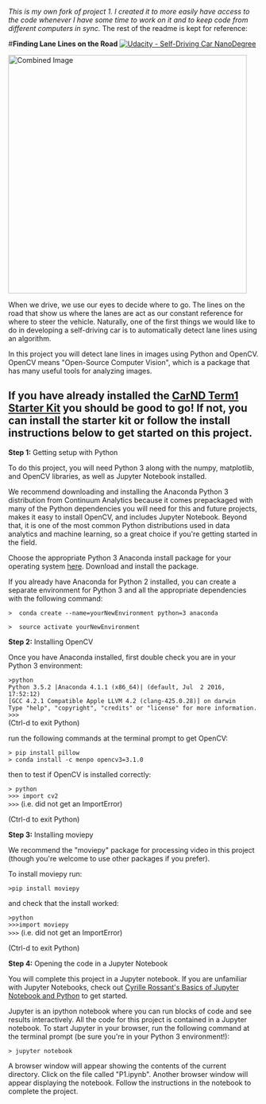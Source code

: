 *This is my own fork of project 1. I created it to more easily have access to the code whenever I have some time to work on it and to keep code from different computers in sync.*
The rest of the readme is kept for reference:

#**Finding Lane Lines on the Road** 
[![Udacity - Self-Driving Car NanoDegree](https://s3.amazonaws.com/udacity-sdc/github/shield-carnd.svg)](http://www.udacity.com/drive)

<img src="laneLines_thirdPass.jpg" width="480" alt="Combined Image" />

When we drive, we use our eyes to decide where to go.  The lines on the road that show us where the lanes are act as our constant reference for where to steer the vehicle.  Naturally, one of the first things we would like to do in developing a self-driving car is to automatically detect lane lines using an algorithm.

In this project you will detect lane lines in images using Python and OpenCV.  OpenCV means "Open-Source Computer Vision", which is a package that has many useful tools for analyzing images.  

## If you have already installed the [CarND Term1 Starter Kit](https://github.com/udacity/CarND-Term1-Starter-Kit/blob/master/README.md) you should be good to go!   If not, you can install the starter kit or follow the install instructions below to get started on this project. ##

**Step 1:** Getting setup with Python

To do this project, you will need Python 3 along with the numpy, matplotlib, and OpenCV libraries, as well as Jupyter Notebook installed. 

We recommend downloading and installing the Anaconda Python 3 distribution from Continuum Analytics because it comes prepackaged with many of the Python dependencies you will need for this and future projects, makes it easy to install OpenCV, and includes Jupyter Notebook.  Beyond that, it is one of the most common Python distributions used in data analytics and machine learning, so a great choice if you're getting started in the field.

Choose the appropriate Python 3 Anaconda install package for your operating system <A HREF="https://www.continuum.io/downloads" target="_blank">here</A>.   Download and install the package.

If you already have Anaconda for Python 2 installed, you can create a separate environment for Python 3 and all the appropriate dependencies with the following command:

`>  conda create --name=yourNewEnvironment python=3 anaconda`

`>  source activate yourNewEnvironment`

**Step 2:** Installing OpenCV

Once you have Anaconda installed, first double check you are in your Python 3 environment:

`>python`    
`Python 3.5.2 |Anaconda 4.1.1 (x86_64)| (default, Jul  2 2016, 17:52:12)`  
`[GCC 4.2.1 Compatible Apple LLVM 4.2 (clang-425.0.28)] on darwin`  
`Type "help", "copyright", "credits" or "license" for more information.`  
`>>>`   
(Ctrl-d to exit Python)

run the following commands at the terminal prompt to get OpenCV:

`> pip install pillow`  
`> conda install -c menpo opencv3=3.1.0`

then to test if OpenCV is installed correctly:

`> python`  
`>>> import cv2`  
`>>>`  (i.e. did not get an ImportError)

(Ctrl-d to exit Python)

**Step 3:** Installing moviepy  

We recommend the "moviepy" package for processing video in this project (though you're welcome to use other packages if you prefer).  

To install moviepy run:

`>pip install moviepy`  

and check that the install worked:

`>python`  
`>>>import moviepy`  
`>>>`  (i.e. did not get an ImportError)

(Ctrl-d to exit Python)

**Step 4:** Opening the code in a Jupyter Notebook

You will complete this project in a Jupyter notebook.  If you are unfamiliar with Jupyter Notebooks, check out <A HREF="https://www.packtpub.com/books/content/basics-jupyter-notebook-and-python" target="_blank">Cyrille Rossant's Basics of Jupyter Notebook and Python</A> to get started.

Jupyter is an ipython notebook where you can run blocks of code and see results interactively.  All the code for this project is contained in a Jupyter notebook. To start Jupyter in your browser, run the following command at the terminal prompt (be sure you're in your Python 3 environment!):

`> jupyter notebook`

A browser window will appear showing the contents of the current directory.  Click on the file called "P1.ipynb".  Another browser window will appear displaying the notebook.  Follow the instructions in the notebook to complete the project.  
